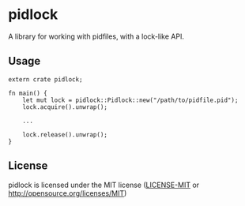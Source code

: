 pidlock
==

A library for working with pidfiles, with a lock-like API.

Usage
--

```
extern crate pidlock;

fn main() {
    let mut lock = pidlock::Pidlock::new("/path/to/pidfile.pid");
    lock.acquire().unwrap();

    ...

    lock.release().unwrap();
}
```

License
--

pidlock is licensed under the MIT license ([LICENSE-MIT](LICENSE-MIT) or http://opensource.org/licenses/MIT)
